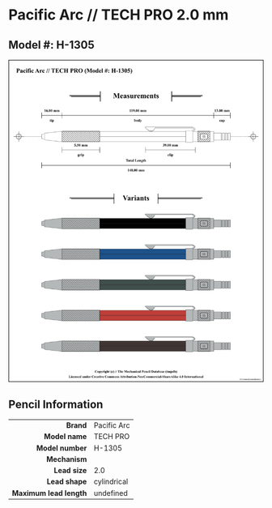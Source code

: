 # Pacific Arc // TECH PRO 2.0 mm

## Model #: H-1305

<img src="./H-1305-grouped.png">

## Pencil Information

|     |     |
| ---: | :--- |
| **Brand** | Pacific Arc |
| **Model name** | TECH PRO |
| **Model number** | H-1305 |
| **Mechanism** |  |
| **Lead size** | 2.0 |
| **Lead shape** | cylindrical |
| **Maximum lead length** | undefined |
